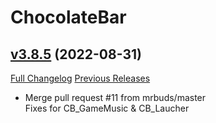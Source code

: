 # ChocolateBar

## [v3.8.5](https://github.com/Kiatra/ChocolateBar/tree/v3.8.5) (2022-08-31)
[Full Changelog](https://github.com/Kiatra/ChocolateBar/commits/v3.8.5) [Previous Releases](https://github.com/Kiatra/ChocolateBar/releases)

- Merge pull request #11 from mrbuds/master  
    Fixes for CB\_GameMusic & CB\_Laucher  